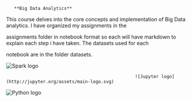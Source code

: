 
  
       **Big Data Analytics**




   This	course delves into the core concepts and implementation of Big Data analytics.  I have organized my assignments in the 

assignments folder in notebook format so each will have markdown to explain each step i have taken.  The datasets used for each

notebook are in the folder datasets.

  

 ![Spark logo](https://spark.apache.org/images/spark-logo-trademark.png)








                                                     ![Jupyter logo](http://jupyter.org/assets/main-logo.svg)











![Python logo](https://www.python.org/static/img/python-logo.png)
